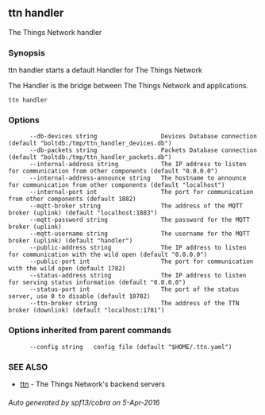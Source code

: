 ## ttn handler

The Things Network handler

### Synopsis


ttn handler starts a default Handler for The Things Network

The Handler is the bridge between The Things Network and applications.


```
ttn handler
```

### Options

```
      --db-devices string                  Devices Database connection (default "boltdb:/tmp/ttn_handler_devices.db")
      --db-packets string                  Packets Database connection (default "boltdb:/tmp/ttn_handler_packets.db")
      --internal-address string            The IP address to listen for communication from other components (default "0.0.0.0")
      --internal-address-announce string   The hostname to announce for communication from other components (default "localhost")
      --internal-port int                  The port for communication from other components (default 1882)
      --mqtt-broker string                 The address of the MQTT broker (uplink) (default "localhost:1883")
      --mqtt-password string               The password for the MQTT broker (uplink)
      --mqtt-username string               The username for the MQTT broker (uplink) (default "handler")
      --public-address string              The IP address to listen for communication with the wild open (default "0.0.0.0")
      --public-port int                    The port for communication with the wild open (default 1782)
      --status-address string              The IP address to listen for serving status information (default "0.0.0.0")
      --status-port int                    The port of the status server, use 0 to disable (default 10702)
      --ttn-broker string                  The address of the TTN broker (downlink) (default "localhost:1781")
```

### Options inherited from parent commands

```
      --config string   config file (default "$HOME/.ttn.yaml")
```

### SEE ALSO
* [ttn](ttn)	 - The Things Network's backend servers

###### Auto generated by spf13/cobra on 5-Apr-2016
